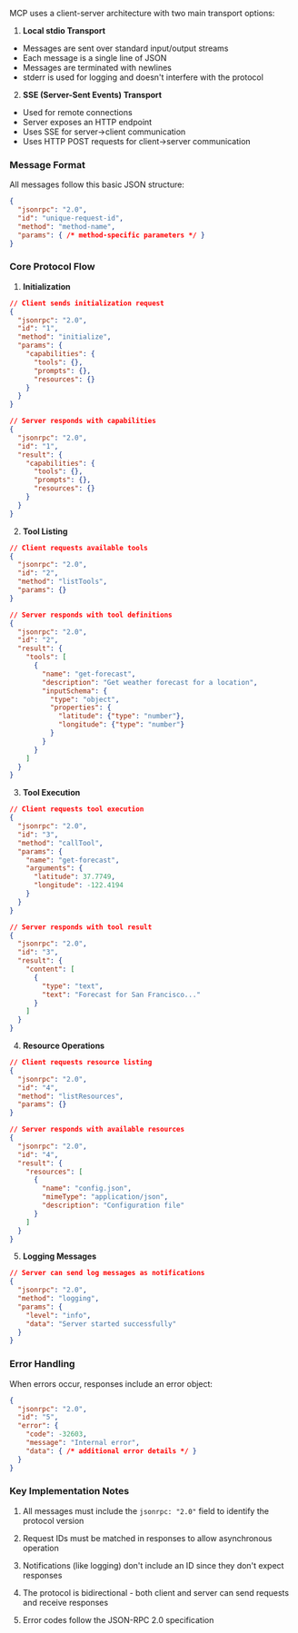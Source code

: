 MCP uses a client-server architecture with two main transport options:

1. **Local stdio Transport**
- Messages are sent over standard input/output streams
- Each message is a single line of JSON
- Messages are terminated with newlines
- stderr is used for logging and doesn't interfere with the protocol

2. **SSE (Server-Sent Events) Transport** 
- Used for remote connections
- Server exposes an HTTP endpoint
- Uses SSE for server->client communication
- Uses HTTP POST requests for client->server communication

### Message Format

All messages follow this basic JSON structure:
```json
{
  "jsonrpc": "2.0",
  "id": "unique-request-id",
  "method": "method-name",
  "params": { /* method-specific parameters */ }
}
```

### Core Protocol Flow

1. **Initialization**
```json
// Client sends initialization request
{
  "jsonrpc": "2.0", 
  "id": "1",
  "method": "initialize",
  "params": {
    "capabilities": {
      "tools": {},
      "prompts": {},
      "resources": {}
    }
  }
}

// Server responds with capabilities
{
  "jsonrpc": "2.0",
  "id": "1", 
  "result": {
    "capabilities": {
      "tools": {},
      "prompts": {},
      "resources": {}
    }
  }
}
```

2. **Tool Listing**
```json
// Client requests available tools
{
  "jsonrpc": "2.0",
  "id": "2",
  "method": "listTools",
  "params": {}
}

// Server responds with tool definitions
{
  "jsonrpc": "2.0",
  "id": "2",
  "result": {
    "tools": [
      {
        "name": "get-forecast",
        "description": "Get weather forecast for a location",
        "inputSchema": {
          "type": "object",
          "properties": {
            "latitude": {"type": "number"},
            "longitude": {"type": "number"}
          }
        }
      }
    ]
  }
}
```

3. **Tool Execution**
```json
// Client requests tool execution
{
  "jsonrpc": "2.0",
  "id": "3",
  "method": "callTool",
  "params": {
    "name": "get-forecast",
    "arguments": {
      "latitude": 37.7749,
      "longitude": -122.4194
    }
  }
}

// Server responds with tool result
{
  "jsonrpc": "2.0",
  "id": "3",
  "result": {
    "content": [
      {
        "type": "text",
        "text": "Forecast for San Francisco..."
      }
    ]
  }
}
```

4. **Resource Operations**
```json
// Client requests resource listing
{
  "jsonrpc": "2.0",
  "id": "4", 
  "method": "listResources",
  "params": {}
}

// Server responds with available resources
{
  "jsonrpc": "2.0",
  "id": "4",
  "result": {
    "resources": [
      {
        "name": "config.json",
        "mimeType": "application/json",
        "description": "Configuration file"
      }
    ]
  }
}
```

5. **Logging Messages**
```json
// Server can send log messages as notifications
{
  "jsonrpc": "2.0",
  "method": "logging",
  "params": {
    "level": "info",
    "data": "Server started successfully"
  }
}
```

### Error Handling

When errors occur, responses include an error object:
```json
{
  "jsonrpc": "2.0",
  "id": "5",
  "error": {
    "code": -32603,
    "message": "Internal error",
    "data": { /* additional error details */ }
  }
}
```

### Key Implementation Notes

1. All messages must include the `jsonrpc: "2.0"` field to identify the protocol version

2. Request IDs must be matched in responses to allow asynchronous operation

3. Notifications (like logging) don't include an ID since they don't expect responses

4. The protocol is bidirectional - both client and server can send requests and receive responses

5. Error codes follow the JSON-RPC 2.0 specification
